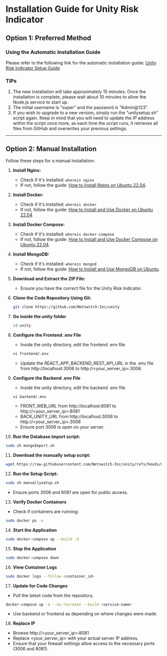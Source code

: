 # Installation Guide for Unity Risk Indicator

## Option 1: Preferred Method
### Using the Automatic Installation Guide
Please refer to the following link for the automatic installation guide:
[Unity Risk Indicator Setup Guide](https://github.com/Netswitch-Inc/unity/blob/master/Unity%20Risk%20Indicator%20Setup%20Guide%20Rel_0_2.pdf)


### TIPs
1. The new installation will take approximately 15 minutes. Once the installation is complete, please wait about 10 minutes to allow the Node.js service to start up.
2. The initial username is "super" and the password is "Admin@123".
3. If you wish to upgrade to a new version, simply run the "unitysetup.sh" script again. Keep in mind that you will need to update the IP address within the script once more, as each time the script runs, it retrieves all files from GitHub and overwrites your previous settings.

---

## Option 2: Manual Installation

Follow these steps for a manual installation:

1. **Install Nginx:**
   - Check if it's installed: `whereis nginx`
   - If not, follow the guide: [How to Install Nginx on Ubuntu 22.04](https://www.digitalocean.com/community/tutorials/how-to-install-nginx-on-ubuntu-22-04).

2. **Install Docker:**
   - Check if it's installed: `whereis docker`
   - If not, follow the guide: [How to Install and Use Docker on Ubuntu 22.04](https://www.digitalocean.com/community/tutorials/how-to-install-and-use-docker-on-ubuntu-20-04)

3. **Install Docker Compose:**
   - Check if it's installed: `whereis docker-compose`
   - If not, follow the guide: [How to Install and Use Docker Compose on Ubuntu 22.04](https://www.digitalocean.com/community/tutorials/how-to-install-and-use-docker-compose-on-ubuntu-20-04).

4. **Install MongoDB:**
   - Check if it's installed: `whereis mongod`
   - If not, follow the guide: [How to Install and Use MongoDB on Ubuntu](https://www.mongodb.com/docs/v6.0/tutorial/install-mongodb-on-ubuntu/).

5. **Download and Extract the ZIP File:**
   - Ensure you have the correct file for the Unity Risk Indicator.

6. **Clone the Code Repository Using Git:**
   ```bash
   git clone https://github.com/Netswitch-Inc/unity

7. **Go inside the unity folder**
   ```bash
   cd unity
   ```

8. **Configure the Frontend .env File**    
   - Inside the unity directory, edit the frontend .env file
   ```bash
   vi frontend/.env
   ```
   - Update the REACT_APP_BACKEND_REST_API_URL in the .env file from http://localhost:3006 to http://<your_server_ip>:3006.

9. **Configure the Backend .env File**
   - Inside the unity directory, edit the backend .env file
   ```bash
   vi backend/.env
   ```
   - FRONT_WEB_URL from http://localhost:8081 to http://<your_server_ip>:8081
   - BACK_UNITY_URL from http://localhost:3006 to http://<your_server_ip>:3006
   - Ensure port 3006 is open on your server.

10. **Run the Database import script:**
   ```bash
   sudo sh mongoImport.sh
   ```

11. **Download the manually setup script:**
   ```bash
   wget https://raw.githubusercontent.com/Netswitch-Inc/unity/refs/heads/master/manuallysetup.sh
   ```
12. **Run the Setup Script:**
   ```bash
   sudo sh manuallysetup.sh
   ```
   - Ensure ports 3006 and 8081 are open for public access.
  
13. **Verify Docker Containers**
   - Check if containers are running:
   ```bash
   sudo docker ps -a
   ```

14. **Start the Application**
   ```bash
   sudo docker-compose up --build -d
   ```

15. **Stop the Application**
   ```bash
   sudo docker-compose down
   ```

16. **View Container Logs**
   ```bash
   sudo docker logs --follow <container_id>
   ```

17. **Update for Code Changes**
   - Pull the latest code from the repository.
   ```bash
   docker-compose up -d --no-recreate --build <service-name>
   ```
   - Use backend or frontend as <service-name> depending on where changes were made.

18. **Replace IP**
   - Browse http://<your_server_ip>:8081
   - Replace <your_server_ip> with your actual server IP address.
   - Ensure that your firewall settings allow access to the necessary ports (3006 and 8081).
